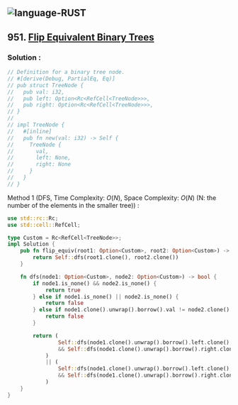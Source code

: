 ![language-RUST](https://img.shields.io/badge/RUST-8d4004?style=for-the-badge&logo=RUST)
---

## 951. [Flip Equivalent Binary Trees](https://leetcode.com/problems/flip-equivalent-binary-trees)

### Solution :

```rust
// Definition for a binary tree node.
// #[derive(Debug, PartialEq, Eq)]
// pub struct TreeNode {
//   pub val: i32,
//   pub left: Option<Rc<RefCell<TreeNode>>>,
//   pub right: Option<Rc<RefCell<TreeNode>>>,
// }
//
// impl TreeNode {
//   #[inline]
//   pub fn new(val: i32) -> Self {
//     TreeNode {
//       val,
//       left: None,
//       right: None
//     }
//   }
// }
```

Method 1 (DFS, Time Complexity: $O(N)$, Space Complexity: $O(N)$ (N: the number of the elements in the smaller tree)) :
```rust
use std::rc::Rc;
use std::cell::RefCell;

type Custom = Rc<RefCell<TreeNode>>;
impl Solution {
    pub fn flip_equiv(root1: Option<Custom>, root2: Option<Custom>) -> bool {
        return Self::dfs(root1.clone(), root2.clone())
    }

    fn dfs(node1: Option<Custom>, node2: Option<Custom>) -> bool {
        if node1.is_none() && node2.is_none() {
            return true
        } else if node1.is_none() || node2.is_none() {
            return false
        } else if node1.clone().unwrap().borrow().val != node2.clone().unwrap().borrow().val {
            return false
        }

        return (
                Self::dfs(node1.clone().unwrap().borrow().left.clone(), node2.clone().unwrap().borrow().left.clone())
                && Self::dfs(node1.clone().unwrap().borrow().right.clone(), node2.clone().unwrap().borrow().right.clone())
            )
            || (
                Self::dfs(node1.clone().unwrap().borrow().left.clone(), node2.clone().unwrap().borrow().right.clone())
                && Self::dfs(node1.clone().unwrap().borrow().right.clone(), node2.clone().unwrap().borrow().left.clone())
            )
    }
}
```
